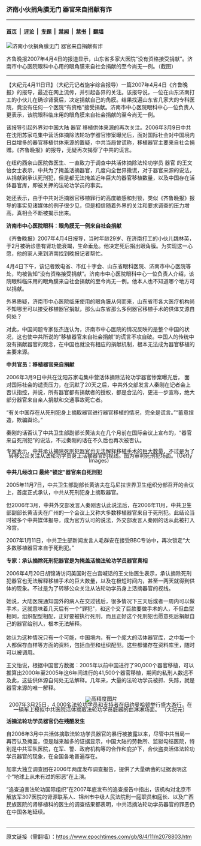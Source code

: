 ### 济南小伙捐角膜无门 器官来自捐献有诈

---

#### [首页](../../../..?n2078803) &nbsp;|&nbsp; [评论](../../../../../epoch-comment?n2078803) &nbsp;|&nbsp; [专题](../../../../../epoch-special?n2078803) &nbsp;|&nbsp; [禁闻](../../../../../epoch-news?n2078803) &nbsp;|&nbsp; [禁书](../../../../../books?n2078803) &nbsp;|&nbsp; [翻墙](https://github.com/gfw-breaker/nogfw/blob/master/README.md?n2078803)


<div><img alt="济南小伙捐角膜无门 器官来自捐献有诈" class="attachment-djy_600_400 size-djy_600_400 wp-post-image" src="https://i.epochtimes.com/assets/uploads/2008/04/80411075010459-418x600.jpg"/>
<div class="caption">
 <p>
  齐鲁晚报2007年4月4日的报道显示，山东省多家大医院“没有资格接受捐献”。济南市中心医院眼科中心用的眼角膜来自社会捐献的至今尚无一例。（截图）
 </p>
</div></div><hr/><div class="post_content" id="artbody" itemprop="articleBody">
 <!-- article content begin -->
 <p>
  【大纪元4月11日讯】（大纪元记者施宇综合报导）一篇2007年4月4日《齐鲁晚报》的报导，最近在网上流传，并引起各界的关注。该报导说，一位在山东济南打工的小伙儿在确诊肾衰后，决定捐献自己的角膜。结果找遍山东省几家大的专科医院，竟没有任何一个医院“有资格”接受捐献。济南市中心医院眼科中心一位负责人更表示，该院眼科临床用的眼角膜来自社会捐献的至今尚无一例。
 </p>
 <p>
  该报导引起外界对中国大陆
  <ok href="https://www.epochtimes.com/gb/tag/%E5%99%A8%E5%AE%98.html">
   器官
  </ok>
  移植供体来源的再次关注。2006年3月9日中共在沈阳苏家屯集中营活体摘除法轮功学器官惨案曝光后，面对国际社会对中国境内日益增多的器官移植供体来源的置疑，中共当局曾谎称，移植器官主要来自社会捐赠。《齐鲁晚报》的报导，无疑再次揭穿了中共的谎言。
 </p>
 <p>
  在纽约西奈山医院做医生、一直致力于调查中共活体摘除法轮功学员
  <ok href="https://www.epochtimes.com/gb/tag/%E5%99%A8%E5%AE%98.html">
   器官
  </ok>
  的王文怡女士表示，中共为了掩盖活摘器官，几度向全世界撒谎，对于器官来源的说法，从捐献到承认死刑犯，但是都无法掩盖近年巨大的器官移植数量，以及中国存在活体器官库，即被关押的法轮功学员的事实。
 </p>
 <p>
  她还表示，由于中共对活摘器官移植罪行的高度敏感和封锁，类似《齐鲁晚报》报导的事实见诸媒体的例子很少见，但是相信随着外界的关注和要求调查的压力增高，真相会不断被揭示出来。
 </p>
 <p>
  <b>
   济南市中心医院眼科：眼角膜无一例来自社会捐献
  </b>
 </p>
 <p>
  《齐鲁晚报》2007年4月4日报导，当时年龄29岁、在济南打工的小伙儿魏林英，于2月被确诊患有肾功能衰竭，生命垂危。他决定死后捐出眼角膜。为实现这一心愿，他的家人来到济南找到晚报记者帮忙。
 </p>
 <p>
  4月4日下午，该记者致电省、市红十字会、山东省眼科医院、济南市中心医院等处，均被告知“没有资格接受捐献”。济南市中心医院眼科中心一位负责人介绍，该院眼科临床用的眼角膜来自社会捐献的至今尚无一例。他本人也不知道哪个地方可以捐献。
 </p>
 <p>
  外界质疑，济南市中心医院临床使用的眼角膜从何而来，山东省市各大医疗机构尚不知哪里可以接受移植器官捐献，那么山东省那么多例器官移植手术的供体又源自何处？
 </p>
 <p>
  对此，中国问题专家张杰连认为，济南市中心医院的情况反映的是整个中国的状况，这也使中共所说的“移植器官来自社会捐献”的谎言不攻自破。中国人的传统中没有捐献器官的观念，在中国也就没有相应的捐献机制，根本无法成为器官移植的主要来源。
 </p>
 <p>
  <b>
   中共官员：移植器官来自捐献
  </b>
 </p>
 <p>
  2006年3月9日中共在沈阳苏家屯集中营活体摘除法轮功学器官惨案曝光后， 面对国际社会的谴责压力，在沉默了20天之后，中共外交部发言人秦刚在记者会上否认指控，并说，所有器官都有捐献者的授权，都是合法的，更进一步宣称，绝大部分器官来自亲人捐献和交通事故死亡者。
 </p>
 <p>
  “有关中国存在从死刑犯身上摘取器官进行器官移植的情况，完全是谎言。”“蓄意捏造，欺骗舆论。”
 </p>
 <p>
  秦刚的话否认了中共卫生部副部长黄洁夫在几个月前在国际会议上宣布的，“器官来自死刑犯”的说法，不过秦刚的话在不久后也再次被否认。
 </p>
 <p>
  <!--image v 1.0-->
 </p>
 <div style="line-height: 90%; text-align: center;">
  <ok href=" https://i.epochtimes.com/assets/uploads/2008/04/80411080129459-450x308.jpg" rel="noreferrer noopener" target="_blank">
   <img alt="" class="size-medium wp-image-7848078" src="https://i.epochtimes.com/assets/uploads/2008/04/80411080129459-450x308.jpg" title=""/>
  </ok>
  <br/>
  <span class="bn12">
   专家表示，中共承认摘除死刑犯器官也无法解释移植手术的巨大数量，不过是为了转移公众关注从法轮功学员身上活摘器官的视线。图为审判死刑犯场面。（Getty Images）
  </span>
 </div>
 <p>
  <!-- -->
 </p>
 <p>
  <b>
   中共几经改口 最终“锁定”器官来自死刑犯
  </b>
 </p>
 <p>
  2005年11月7日，中共卫生部副部长黄洁夫在马尼拉世界卫生组织分部召开的会议上，首度正式承认，中共从死刑犯身上摘取器官。
 </p>
 <p>
  但2006年3月，中共外交部发言人秦刚否认此说法后，在2006年11月，中共卫生部副部长黄洁夫在广州的一个会议上又称大多数移植器官来自于死刑犯。此结论当时被多个中共媒体报导，成为官方认可的说法，外交部发言人秦刚的话从此被打入冷宫。
 </p>
 <p>
  2007年1月11日，中共卫生部新闻发言人毛群安在接受BBC专访中，再次锁定“大多数移植器官来自于死刑犯。”
 </p>
 <p>
  <b>
   专家：承认摘除死刑犯器官是为掩盖活摘法轮功学员器官真相
  </b>
 </p>
 <p>
  2006年4月20日胡锦涛访问美国时在白宫喊话的王文怡医生表示，承认摘除死刑犯器官也无法解释移植手术的巨大数量，以及在极短时间内，甚至一两天就得到供体的现象。不过是为了转移公众关注从法轮功学员身上活摘器官的视线。
 </p>
 <p>
  她说，大陆医院通知国外的病人在交过钱后，很多情况下三天后或者一周内可以做手术，这就意味着几天后有一个“罪犯”，和这个交了巨款要做手术的人，不但血型相同，组织配型相配，正好要被执行死刑，而且正好这个死刑犯也愿意死后捐献自己的器官给别人，根本无法解释。
  <br/>
  <br/>
  她认为这种情况只有一个可能，中国境内，有一个庞大的活体器官库，之中每一个人都保存血样等方面的资料，包括血型和组织配型。这些都储存在资料库里，随时可以被调用。
 </p>
 <p>
  王文怡说，根据中国官方数据：2005年以前中国进行了90,000个器官移植，可以推算出2000年至2005年这6年间进行的41,500个器官移植，期间的私刑人数远不及此，这些供体源自何处无法解释。几年来，大量的法轮功学员被抓、失踪，就是器官来源的唯一解释。
 </p>
 <p>
  <!--image v 1.0-->
 </p>
 <div style="line-height: 90%; text-align: center;">
  <ok href=" https://i.epochtimes.com/assets/uploads/2008/04/80411080130459-450x300.jpg" rel="noreferrer noopener" target="_blank">
   <img alt="" class="size-medium wp-image-7848079" src="https://i.epochtimes.com/assets/uploads/2008/04/80411080130459-450x300.jpg" title=""/>
  </ok>
  <img alt="高精度图片" border="0" src="//www.epochtimes.com/images/highRes.jpg"/>
  <br/>
  <span class="bn12">
   2007年3月25日，4,000名法轮功学员和支持者在纽约曼哈顿举行盛大游行，在一辆车上模拟中共医院活体摘取法轮功学员脏器的血淋淋场面。 （大纪元）
  </span>
 </div>
 <p>
  <!-- -->
 </p>
 <p>
  <b>
   活摘法轮功学员器官仍在残酷发生
  </b>
 </p>
 <p>
  自2006年3月中共活体摘取法轮功学员器官的暴行被披露以来，尽管中共当局一再否认及掩盖，但是越来越多的证据显示，中国大陆的劳教所、监狱勾结医院，特别是中共军队医院，在军、警、政府机构等的合作和庇护下，合伙盗卖活体法轮功学员器官的现象，在全国各地普遍存在。
 </p>
 <p>
  加拿大独立调查团在2006年两度发布调查报告，提供了大量确凿的证据表明这个“地球上从未有过的邪恶”在上演。
 </p>
 <p>
  “追查迫害法轮功国际组织”在2007年底发布的追查报告中指出，该机构对北京市解放军307医院的肾源联系人、锦州市中级人民法院刑一庭职员和庭长、以及广西民族医院的肾移植科的医生的调查结果都表明，中共活摘法轮功学员器官的罪恶仍在中国各地延续。
  <br/>
  <font color="#ffffff">
   (http://www.dajiyuan.com)
  </font>
 </p>
 <!-- article content end -->
 <div id="below_article_ad">
 </div>
</div>


---

原文链接（需翻墙）：https://www.epochtimes.com/gb/8/4/11/n2078803.htm